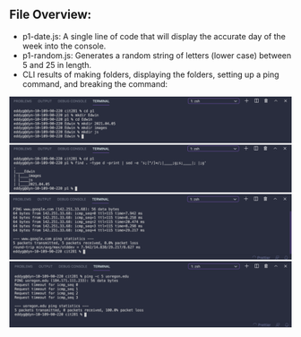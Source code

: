 ## File Overview:

- p1-date.js: A single line of code that will display the accurate day of the week into the console.
- p1-random.js: Generates a random string of letters (lower case) between 5 and 25 in length.
- CLI results of making folders, displaying the folders, setting up a ping command, and breaking the command:

<img src="./p1-folders.png" alt="p1-folders.png" width="" height=""> <img src="./p1-tree.png" alt="p1-tree.png" width="" height="">
<img src="./p1-ping.png" alt="p1-ping.png" width="" height=""> <img src="./p1-break.png" alt="p1-break.png" width="" height="">
